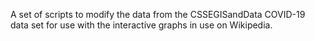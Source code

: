 A set of scripts to modify the data from the CSSEGISandData COVID-19 data set
for use with the interactive graphs in use on Wikipedia.
